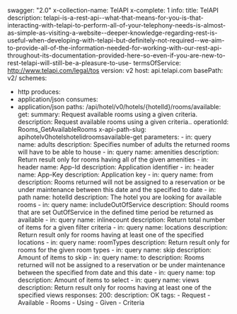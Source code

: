 swagger: "2.0"
x-collection-name: TelAPI
x-complete: 1
info:
  title: TelAPI
  description: telapi-is-a-rest-api--what-that-means-for-you-is-that-interacting-with-telapi-to-perform-all-of-your-telephony-needs-is-almost-as-simple-as-visiting-a-website--deeper-knowledge-regarding-rest-is-useful-when-developing-with-telapi-but-definitely-not-required--we-aim-to-provide-all-of-the-information-needed-for-working-with-our-rest-api-throughout-its-documentation-provided-here-so-even-if-you-are-new-to-rest-telapi-will-still-be-a-pleasure-to-use-
  termsOfService: http://www.telapi.com/legal/tos
  version: v2
host: api.telapi.com
basePath: v2/
schemes:
- http
produces:
- application/json
consumes:
- application/json
paths:
  /api/hotel/v0/hotels/{hotelId}/rooms/available:
    get:
      summary: Request available rooms using a given criteria.
      description: Request available rooms using a given criteria..
      operationId: Rooms_GetAvailableRooms
      x-api-path-slug: apihotelv0hotelshotelidroomsavailable-get
      parameters:
      - in: query
        name: adults
        description: Specifies number of adults the returned rooms will have to be
          able to house
      - in: query
        name: amenities
        description: Return result only for rooms having all of the given amenities
      - in: header
        name: App-Id
        description: Application identifier
      - in: header
        name: App-Key
        description: Application key
      - in: query
        name: from
        description: Rooms returned will not be assigned to a reservation or be under
          maintenance between this date            and the specified to date
      - in: path
        name: hotelId
        description: The hotel you are looking for available rooms
      - in: query
        name: includeOutOfService
        description: Should rooms that are set OutOfService in the defined time period
          be returned as available
      - in: query
        name: inlinecount
        description: Return total number of items for a given filter criteria
      - in: query
        name: locations
        description: Return result only for rooms having at least one of the specified
          locations
      - in: query
        name: roomTypes
        description: Return result only for rooms for the given room types
      - in: query
        name: skip
        description: Amount of items to skip
      - in: query
        name: to
        description: Rooms returned will not be assigned to a reservation or be under
          maintenance between the specified            from date and this date
      - in: query
        name: top
        description: Amount of items to select
      - in: query
        name: views
        description: Return result only for rooms having at least one of the specified
          views
      responses:
        200:
          description: OK
      tags:
      - Request
      - Available
      - Rooms
      - Using
      - Given
      - Criteria